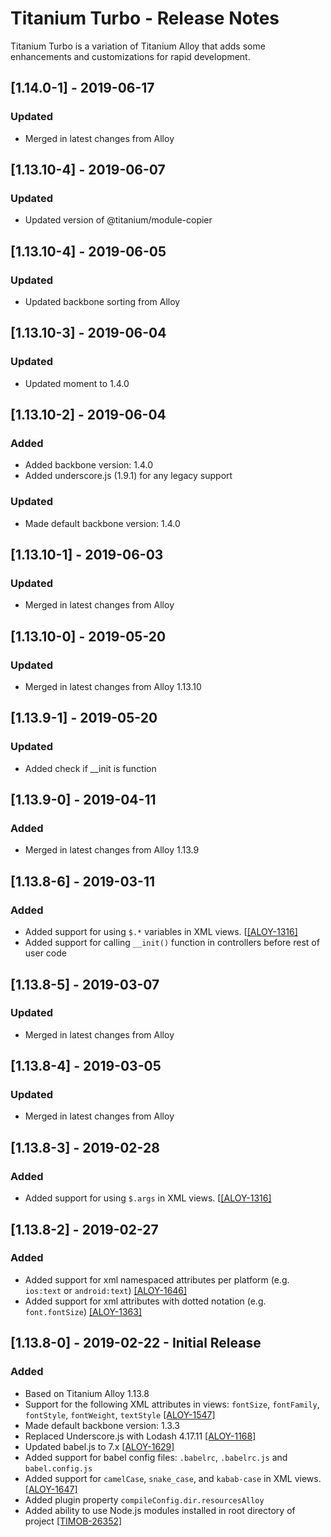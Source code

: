 # Titanium Turbo - Release Notes

Titanium Turbo is a variation of Titanium Alloy that adds some enhancements and customizations for rapid development.

## [1.14.0-1] - 2019-06-17

### Updated
- Merged in latest changes from Alloy

## [1.13.10-4] - 2019-06-07

### Updated
- Updated version of @titanium/module-copier

## [1.13.10-4] - 2019-06-05

### Updated
- Updated backbone sorting from Alloy

## [1.13.10-3] - 2019-06-04

### Updated
- Updated moment to 1.4.0

## [1.13.10-2] - 2019-06-04

### Added
- Added backbone version: 1.4.0
- Added underscore.js (1.9.1) for any legacy support

### Updated
- Made default backbone version: 1.4.0


## [1.13.10-1] - 2019-06-03

### Updated
- Merged in latest changes from Alloy

## [1.13.10-0] - 2019-05-20

### Updated
- Merged in latest changes from Alloy 1.13.10

## [1.13.9-1] - 2019-05-20

### Updated
- Added check if __init is function

## [1.13.9-0] - 2019-04-11

### Added
- Merged in latest changes from Alloy 1.13.9

## [1.13.8-6] - 2019-03-11

### Added
- Added support for using `$.*` variables in XML views.  [[[ALOY-1316]](https://jira.appcelerator.org/browse/ALOY-1316)
- Added support for calling `__init()` function in controllers before rest of user code


## [1.13.8-5] - 2019-03-07

### Updated
- Merged in latest changes from Alloy

## [1.13.8-4] - 2019-03-05

### Updated
- Merged in latest changes from Alloy

## [1.13.8-3] - 2019-02-28

### Added
- Added support for using `$.args` in XML views.  [[[ALOY-1316]](https://jira.appcelerator.org/browse/ALOY-1316)

## [1.13.8-2] - 2019-02-27

### Added
- Added support for xml namespaced attributes per platform (e.g. `ios:text` or `android:text`)  [[ALOY-1646]](https://jira.appcelerator.org/browse/ALOY-1646)
- Added support for xml attributes with dotted notation (e.g. `font.fontSize`)  [[ALOY-1363]](https://jira.appcelerator.org/browse/ALOY-1363)

## [1.13.8-0] - 2019-02-22 - Initial Release

### Added
- Based on Titanium Alloy 1.13.8
- Support for the following XML attributes in views:  `fontSize`, `fontFamily`, `fontStyle`, `fontWeight`, `textStyle` [[ALOY-1547]](https://jira.appcelerator.org/browse/ALOY-1547)
- Made default backbone version: 1.3.3
- Replaced Underscore.js with Lodash 4.17.11  [[ALOY-1168]](https://jira.appcelerator.org/browse/ALOY-1168)
- Updated babel.js to 7.x [[ALOY-1629]](https://jira.appcelerator.org/browse/ALOY-1629)
- Added support for babel config files:  `.babelrc`, `.babelrc.js` and `babel.config.js`
- Added support for `camelCase`, `snake_case`, and `kabab-case` in XML views.  [[ALOY-1647]](https://jira.appcelerator.org/browse/ALOY-1647)
- Added plugin property `compileConfig.dir.resourcesAlloy`
- Added ability to use Node.js modules installed in root directory of project [[TIMOB-26352]](https://jira.appcelerator.org/browse/TIMOB-26352)


